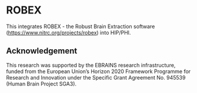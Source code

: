 # ROBEX
This integrates ROBEX - the Robust Brain Extraction software (https://www.nitrc.org/projects/robex) into HIP/PHI.

## Acknowledgement

This research was supported by the EBRAINS research infrastructure, funded from the European Union’s Horizon 2020 Framework Programme for Research and Innovation under the Specific Grant Agreement No. 945539 (Human Brain Project SGA3).

